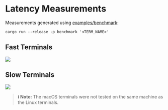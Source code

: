 # Latency Measurements
Measurements generated using [examples/benchmark](../examples/benchmark/src/main.rs):
```shell
cargo run --release -p benchmark '<TERM_NAME>'
```

## Fast Terminals
<picture>
    <source srcset="../benchmark/measurements_fast_dark.svg" media="(prefers-color-scheme: dark)">
    <img src="../benchmark/measurements_fast_light.svg">
</picture>

## Slow Terminals
<picture>
    <source srcset="../benchmark/measurements_slow_dark.svg" media="(prefers-color-scheme: dark)">
    <img src="../benchmark/measurements_slow_light.svg">
</picture>

> **ℹ️ Note:**
> The macOS terminals were not tested on the same machine as the Linux terminals.
